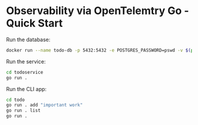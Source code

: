 # Observability via OpenTelemtry Go - Quick Start

Run the database:

```sh
docker run --name todo-db -p 5432:5432 -e POSTGRES_PASSWORD=pswd -v $(pwd)/init-db.sql:/docker-entrypoint-initdb.d/init-db.sql -d --rm postgres:13-alpine
```

Run the service:

```sh
cd todoservice
go run .
```

Run the CLI app:

```sh
cd todo
go run . add "important work"
go run . list
go run .
```
